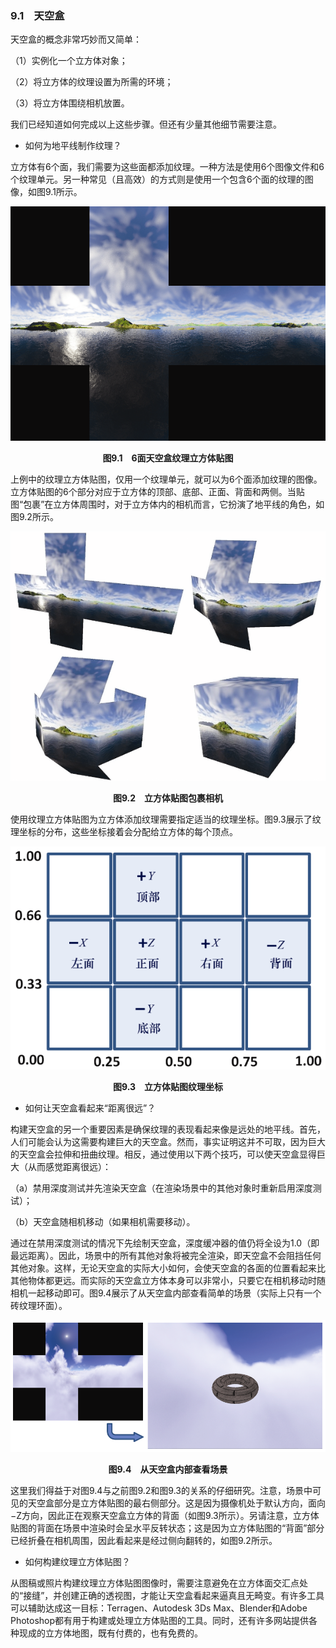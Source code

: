 ### 9.1　天空盒

天空盒的概念非常巧妙而又简单：

（1）实例化一个立方体对象；

（2）将立方体的纹理设置为所需的环境；

（3）将立方体围绕相机放置。

我们已经知道如何完成以上这些步骤。但还有少量其他细节需要注意。

+ 如何为地平线制作纹理？

立方体有6个面，我们需要为这些面都添加纹理。一种方法是使用6个图像文件和6个纹理单元。另一种常见（且高效）的方式则是使用一个包含6个面的纹理的图像，如图9.1所示。

![214.png](../images/214.png)
<center class="my_markdown"><b class="my_markdown">图9.1　6面天空盒纹理立方体贴图</b></center>

上例中的纹理立方体贴图，仅用一个纹理单元，就可以为6个面添加纹理的图像。立方体贴图的6个部分对应于立方体的顶部、底部、正面、背面和两侧。当贴图“包裹”在立方体周围时，对于立方体内的相机而言，它扮演了地平线的角色，如图9.2所示。

![215.png](../images/215.png)
<center class="my_markdown"><b class="my_markdown">图9.2　立方体贴图包裹相机</b></center>

使用纹理立方体贴图为立方体添加纹理需要指定适当的纹理坐标。图9.3展示了纹理坐标的分布，这些坐标接着会分配给立方体的每个顶点。

![216.png](../images/216.png)
<center class="my_markdown"><b class="my_markdown">图9.3　立方体贴图纹理坐标</b></center>

+ 如何让天空盒看起来“距离很远”？

构建天空盒的另一个重要因素是确保纹理的表现看起来像是远处的地平线。首先，人们可能会认为这需要构建巨大的天空盒。然而，事实证明这并不可取，因为巨大的天空盒会拉伸和扭曲纹理。相反，通过使用以下两个技巧，可以使天空盒显得巨大（从而感觉距离很远）：

（a）禁用深度测试并先渲染天空盒（在渲染场景中的其他对象时重新启用深度测试）；

（b）天空盒随相机移动（如果相机需要移动）。

通过在禁用深度测试的情况下先绘制天空盒，深度缓冲器的值仍将全设为1.0（即最远距离）。因此，场景中的所有其他对象将被完全渲染，即天空盒不会阻挡任何其他对象。这样，无论天空盒的实际大小如何，会使天空盒的各面的位置看起来比其他物体都更远。而实际的天空盒立方体本身可以非常小，只要它在相机移动时随相机一起移动即可。图9.4展示了从天空盒内部查看简单的场景（实际上只有一个砖纹理环面）。

![217.png](../images/217.png)
<center class="my_markdown"><b class="my_markdown">图9.4　从天空盒内部查看场景</b></center>

这里我们得益于对图9.4与之前图9.2和图9.3的关系的仔细研究。注意，场景中可见的天空盒部分是立方体贴图的最右侧部分。这是因为摄像机处于默认方向，面向−Z方向，因此正在观察天空盒立方体的背面（如图9.3所示）。另请注意，立方体贴图的背面在场景中渲染时会呈水平反转状态；这是因为立方体贴图的“背面”部分已经折叠在相机周围，因此看起来是经过侧向翻转的，如图9.2所示。

+ 如何构建纹理立方体贴图？

从图稿或照片构建纹理立方体贴图图像时，需要注意避免在立方体面交汇点处的“接缝”，并创建正确的透视图，才能让天空盒看起来逼真且无畸变。有许多工具可以辅助达成这一目标：Terragen、Autodesk 3Ds Max、Blender和Adobe Photoshop都有用于构建或处理立方体贴图的工具。同时，还有许多网站提供各种现成的立方体地图，既有付费的，也有免费的。

